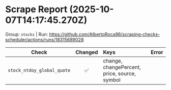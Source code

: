 # Scrape Report (2025-10-07T14:17:45.270Z)

Group: `stocks`  |  Run: https://github.com/AlbertoRoca96/scraping-checks-scheduler/actions/runs/18315689028

| Check | Changed | Keys | Error |
|---|:---:|:--|:--|
| `stock_ntdoy_global_quote` | ✅ | change, changePercent, price, source, symbol |  |
